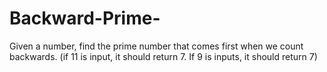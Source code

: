 # Backward-Prime-
Given a number, find the prime number that comes first when we count backwards. (if 11 is input, it should return 7. If 9 is inputs, it should return 7)
